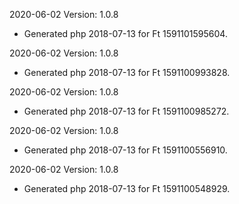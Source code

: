 2020-06-02 Version: 1.0.8
- Generated php 2018-07-13 for Ft 1591101595604.

2020-06-02 Version: 1.0.8
- Generated php 2018-07-13 for Ft 1591100993828.

2020-06-02 Version: 1.0.8
- Generated php 2018-07-13 for Ft 1591100985272.

2020-06-02 Version: 1.0.8
- Generated php 2018-07-13 for Ft 1591100556910.

2020-06-02 Version: 1.0.8
- Generated php 2018-07-13 for Ft 1591100548929.

